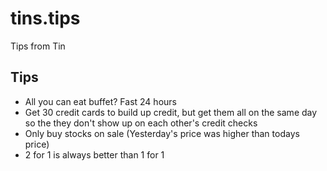 # tins.tips
Tips from Tin

## Tips

* All you can eat buffet? Fast 24 hours
* Get 30 credit cards to build up credit, but get them all on the same day so the they don't show up on each other's credit checks
* Only buy stocks on sale (Yesterday's price was higher than todays price)
* 2 for 1 is always better than 1 for 1
